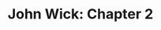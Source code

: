 ---
title: "John Wick: Chapter 2"
year: 2017
rating: 2
stars: "★★"
rewatched: true
permalink: "john-wick-chapter-2"
watched_on: 2023-03-29
---